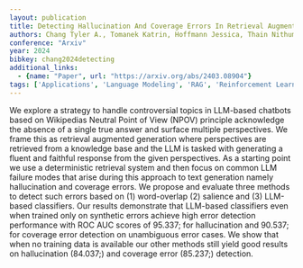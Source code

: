 ```yaml
---
layout: publication
title: Detecting Hallucination And Coverage Errors In Retrieval Augmented Generation For Controversial Topics
authors: Chang Tyler A., Tomanek Katrin, Hoffmann Jessica, Thain Nithum, Van Liemt Erin, Meier-hellstern Kathleen, Dixon Lucas
conference: "Arxiv"
year: 2024
bibkey: chang2024detecting
additional_links:
  - {name: "Paper", url: "https://arxiv.org/abs/2403.08904"}
tags: ['Applications', 'Language Modeling', 'RAG', 'Reinforcement Learning', 'Training Techniques']
---
```

We explore a strategy to handle controversial topics in LLM-based chatbots based on Wikipedias Neutral Point of View (NPOV) principle acknowledge the absence of a single true answer and surface multiple perspectives. We frame this as retrieval augmented generation where perspectives are retrieved from a knowledge base and the LLM is tasked with generating a fluent and faithful response from the given perspectives. As a starting point we use a deterministic retrieval system and then focus on common LLM failure modes that arise during this approach to text generation namely hallucination and coverage errors. We propose and evaluate three methods to detect such errors based on (1) word-overlap (2) salience and (3) LLM-based classifiers. Our results demonstrate that LLM-based classifiers even when trained only on synthetic errors achieve high error detection performance with ROC AUC scores of 95.337; for hallucination and 90.537; for coverage error detection on unambiguous error cases. We show that when no training data is available our other methods still yield good results on hallucination (84.037;) and coverage error (85.237;) detection.
